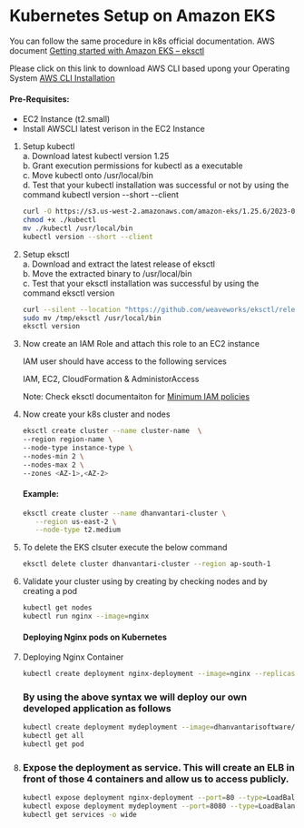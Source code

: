 # Kubernetes Setup on Amazon EKS

You can follow the same procedure in k8s official documentation. AWS document [Getting started with Amazon EKS – eksctl](https://docs.aws.amazon.com/eks/latest/userguide/getting-started-eksctl.html)

Please click on this link to download AWS CLI based upong your Operating System [AWS CLI Installation](https://docs.aws.amazon.com/cli/latest/userguide/getting-started-install.html)
#### Pre-Requisites:
  - EC2 Instance (t2.small)
  - Install AWSCLI latest verison in the EC2 Instance

1. Setup kubectl \
   a. Download latest kubectl version 1.25 \
   b. Grant execution permissions for kubectl as a executable \
   c. Move kubectl onto /usr/local/bin \
   d. Test that your kubectl installation was successful or not by using the command kubectl version --short --client

   ```sh
   curl -O https://s3.us-west-2.amazonaws.com/amazon-eks/1.25.6/2023-01-30/bin/linux/amd64/kubectl
   chmod +x ./kubectl
   mv ./kubectl /usr/local/bin
   kubectl version --short --client
   ```
2. Setup eksctl \
   a. Download and extract the latest release of eksctl \
   b. Move the extracted binary to /usr/local/bin \
   c. Test that your eksctl installation was successful by using the command eksctl version

   ```sh
   curl --silent --location "https://github.com/weaveworks/eksctl/releases/latest/download/eksctl_$(uname -s)_amd64.tar.gz" | tar xz -C /tmp
   sudo mv /tmp/eksctl /usr/local/bin
   eksctl version
   ```

3. Now create an IAM Role and attach this role to an EC2 instance

   IAM user should have access to the following services

   IAM, EC2, CloudFormation & AdministorAccess
   
   Note: Check eksctl documentaiton for [Minimum IAM policies](https://eksctl.io/usage/minimum-iam-policies/)

4. Now create your k8s cluster and nodes
   ```sh
   eksctl create cluster --name cluster-name  \
   --region region-name \
   --node-type instance-type \
   --nodes-min 2 \
   --nodes-max 2 \
   --zones <AZ-1>,<AZ-2>
   ```

   #### Example:
   ```sh
   eksctl create cluster --name dhanvantari-cluster \
      --region us-east-2 \
      --node-type t2.medium
    ```

6. To delete the EKS clsuter execute the below command
   ```sh
   eksctl delete cluster dhanvantari-cluster --region ap-south-1
   ```

7. Validate your cluster using by creating by checking nodes and by creating a pod
   ```sh
   kubectl get nodes
   kubectl run nginx --image=nginx
   ```

   #### Deploying Nginx pods on Kubernetes
1. Deploying Nginx Container
    ```sh
    kubectl create deployment nginx-deployment --image=nginx --replicas=4 --port=80
    ```
    ### By using the above syntax we will deploy our own developed application as follows
    ```sh
    kubectl create deployment mydeployment --image=dhanvantarisoftware/dhanvantari-image --replicas=4 --port=8080
    kubectl get all
    kubectl get pod
   ```

1. ### Expose the deployment as service. This will create an ELB in front of those 4 containers and allow us to access publicly.
   ```sh
   kubectl expose deployment nginx-deployment --port=80 --type=LoadBalancer
   kubectl expose deployment mydeployment --port=8080 --type=LoadBalancer
   kubectl get services -o wide
   ```
